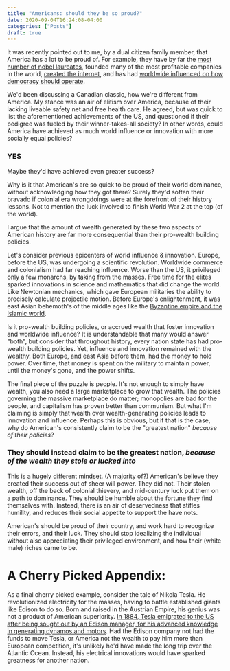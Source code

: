 ```yaml
---
title: "Americans: should they be so proud?"
date: 2020-09-04T16:24:08-04:00
categories: ["Posts"]
draft: true
---
```


It was recently pointed out to me, by a dual citizen family member, that America has a lot to be proud of. For example, they have by far the [most number of nobel laureates](https://en.wikipedia.org/wiki/List_of_Nobel_laureates_by_country), founded many of the most profitable companies in the world, [created the internet](https://en.wikipedia.org/wiki/History_of_the_Internet), and has had [worldwide influenced on how democracy should operate](https://en.wikipedia.org/wiki/United_States_Constitution_and_worldwide_influence).

We'd been discussing a Canadian classic, how we're different from America. My stance was an air of elitism over America, because of their lacking liveable safety net and free health care. He agreed, but was quick to list the aforementioned achievements of the US, and questioned if their pedigree was fueled by their winner-takes-all society? In other words, could America have achieved as much world influence or innovation with more socially equal policies?

### YES

Maybe they'd have achieved even greater success?

Why is it that American's are so quick to be proud of their world dominance, without acknowledging how they got there? Surely they'd soften their bravado if colonial era wrongdoings were at the forefront of their history lessons. Not to mention the luck involved to finish World War 2 at the top (of the world). 

I argue that the amount of wealth generated by these two aspects of American history are far more consequential than their pro-wealth building policies.

Let's consider previous epicenters of world influence & innovation. Europe, before the US, was undergoing a scientific revolution. Worldwide commerce and colonialism had far reaching influence. Worse than the US, it privileged only a few monarchs, by taking from the masses. Free time for the elites sparked innovations in science and mathematics that did change the world. Like Newtonian mechanics, which gave European militaries the ability to precisely calculate projectile motion. Before Europe's enlightenment, it was east Asian behemoth's of the middle ages like the [Byzantine empire and the Islamic world](https://en.wikipedia.org/wiki/History_of_science). 

Is it pro-wealth building policies, or accrued wealth that foster innovation and worldwide influence? It is understandable that many would answer "both", but consider that throughout history, every nation state has had pro-wealth building policies. Yet, influence and innovation remained with the wealthy. Both Europe, and east Asia before them, had the money to hold power. Over time, that money is spent on the military to maintain power, until the money's gone, and the power shifts.

The final piece of the puzzle is people. It's not enough to simply have wealth, you also need a large marketplace to grow that wealth. The policies governing the massive marketplace do matter; monopolies are bad for the people, and capitalism has proven better than communism. But what I'm claiming is simply that wealth over wealth-generating policies leads to innovation and influence. Perhaps this is obvious, but if that is the case, why do American's consistently claim to be the "greatest nation" *because of their policies*?

### They should instead claim to be the greatest nation, *because of the wealth they stole or lucked into*

This is a hugely different mindset. (A majority of?) American's believe they created their success out of sheer will power. They did not. Their stolen wealth, off the back of colonial thievery, and mid-century luck put them on a path to dominance. They should be humble about the fortune they find themselves with. Instead, there is an air of deservedness that stifles humility, and reduces their social appetite to support the have nots.

American's should be proud of their country, and work hard to recognize their errors, and their luck. They should stop idealizing the individual without also appreciating their privileged environment, and how their (white male) riches came to be.


# A Cherry Picked Appendix:
As a final cherry picked example, consider the tale of Nikola Tesla. He revolutionized electricity for the masses, having to battle established giants like Edison to do so. Born and raised in the Austrian Empire, his genius was not a product of American superiority. [In 1884, Tesla emigrated to the US after being sought out by an Edison manager, for his advanced knowledge in generating dynamos and motors](https://en.wikipedia.org/wiki/Nikola_Tesla#Move_to_the_United_States). Had the Edison company not had the funds to move Tesla, or America not the wealth to pay him more than European competition, it's unlikely he'd have made the long trip over the Atlantic Ocean. Instead, his electrical innovations would have sparked greatness for another nation.

